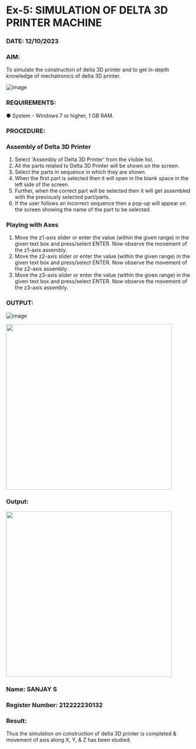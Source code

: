 # Ex-5: SIMULATION OF DELTA 3D PRINTER MACHINE

### DATE: 12/10/2023
### AIM:
 To simulate the construction of delta 3D printer and to get in-depth knowledge of mechatronics of delta 3D printer.

![image](https://github.com/Sellakumar1987/Ex.-No.-5---SIMULATION-OF-DELTA-3D-PRINTER-MACHINE/assets/113594316/c784471e-098f-456d-9c1b-e9f0ce56cc9b)

### REQUIREMENTS:
 ●	System - Windows 7 or higher, 1 GB RAM.

### PROCEDURE:
### Assembly of Delta 3D Printer
 1.	Select 'Assembly of Delta 3D Printer' from the visible list.
 2.	All the parts related to Delta 3D Printer will be shown on the screen.
 3.	Select the parts in sequence in which they are shown.
 4.	When the first part is selected then it will open in the blank space in the left side of the screen.
 5.	Further, when the correct part will be selected then it will get assembled with the previously selected part/parts.
 6.	If the user follows an incorrect sequence then a pop-up will appear on the screen showing the name of the part to be selected.

### Playing with Axes
 1.	Move the z1-axis slider or enter the value (within the given range) in the given text box and press/select ENTER. Now observe the movement of the z1-axis assembly.
 2.	Move the z2-axis slider or enter the value (within the given range) in the given text box and press/select ENTER. Now observe the movement of the z2-axis assembly.
 3.	Move the z3-axis slider or enter the value (within the given range) in the given text box and press/select ENTER. Now observe the movement of the z3-axis assembly.

### OUTPUT:
![image](https://github.com/22002102/Ex.-No.-5---SIMULATION-OF-DELTA-3D-PRINTER-MACHINE/assets/119091638/97c3f1b7-d289-46eb-9d88-7615344f128d)


<img src=https://github.com/Sellakumar1987/Ex.-No.-5---SIMULATION-OF-DELTA-3D-PRINTER-MACHINE/assets/113594316/1f3e6b6d-0724-41dc-b7d2-15516060d066 wight=450 height=450>

### Output:
<img src=https://github.com/22002102/Ex.-No.-5---SIMULATION-OF-DELTA-3D-PRINTER-MACHINE/assets/119091638/cd3f9fa4-7b04-415d-9599-d5c63333ddf4 wight=450 height=450>

### Name: SANJAY S
### Register Number: 212222230132

### Result: 
 Thus the simulation on construction of delta 3D printer is completed & movement of axis along X, Y, & Z has been studied.
